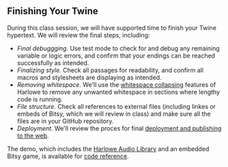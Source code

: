 ## Finishing Your Twine

During this class session, we will have supported time to finish your Twine hypertext. We will review the final steps, including:

- *Final debuggging.* Use test mode to check for and debug any remaining variable or logic errors, and confirm that your endings can be reached successfully as intended.
- *Finalizing style.* Check all passages for readability, and confirm all macros and stylesheets are displaying as intended. 
- *Removing whitespace.* We'll use the [whitespace collapsing](https://twine2.neocities.org/#markup_collapsing-whitespace) features of Harlowe to remove any unwanted whitespace in sections where lengthy code is running.
- *File structure.* Check all references to external files (including linkes or embeds of Bitsy, which we will review in class) and make sure all the files are in your GitHub repository.
- *Deployment.* We'll review the proces for final [deployment and publishing to the web](github.md).

The demo, which includes the [Harlowe Audio Library](https://twinelab.net/harlowe-audio/#/) and an embedded Bitsy game, is available for [code reference](https://anastasiasalter.net/twine_demo/).